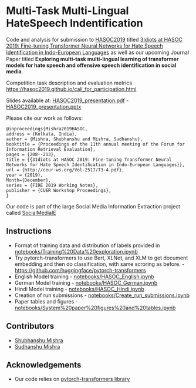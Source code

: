 # Multi-Task Multi-Lingual HateSpeech Indentification

Code and analysis for submission to [HASOC2019](https://hasoc2019.github.io/index.html) titled [3Idiots at HASOC 2019: Fine-tuning Transformer Neural Networks for Hate Speech Identiﬁcation in Indo-European Languages](http://ceur-ws.org/Vol-2517/T3-4.pdf) as well as our upcoming Journal Paper titled **Exploring multi-task multi-lingual learning of transformer models for hate speech and offensive speech identification in social media**.

Competition task description and evaluation metrics https://hasoc2019.github.io/call_for_participation.html

Slides available at: [HASOC2019_presentation.pdf](./HASOC2019_presentation.pdf) - [HASOC2019_presentation.pptx](./HASOC2019_presentation.pptx)

Please cite our work as follows:

```
@inproceedings{Mishra2019HASOC,
address = {Kolkata, India},
author = {Mishra, Shubhanshu and Mishra, Sudhanshu},
booktitle = {Proceedings of the 11th annual meeting of the Forum for Information Retrieval Evaluation},
pages = {208--213},
title = {{3Idiots at HASOC 2019: Fine-tuning Transformer Neural Networks for Hate Speech Identiﬁcation in Indo-European Languages}},
url = {http://ceur-ws.org/Vol-2517/T3-4.pdf},
year = {2019},
Month={December},
series = {FIRE 2019 Working Notes},
publisher = {CUER Workshop Proceedings},
}
```

Our code is part of the large Social Media Information Extraction project called [SocialMediaIE](https://socialmediaie.github.io/)

## Instructions

* Format of training data and distribution of labels provided in [notebooks/Training%20Data%20exploration.ipynb](https://github.com/socialmediaie/HASOC2019/blob/master/notebooks/Training%20Data%20exploration.ipynb)
* Try pytorch-transformers to use Bert, XLNet, and XLM to get document embedding and then do classification, with same scroring as before. - https://github.com/huggingface/pytorch-transformers
* English Model training - [notebooks/HASOC_English.ipynb](https://github.com/socialmediaie/HASOC2019/blob/master/notebooks/HASOC_English.ipynb)
* German Model training - [notebooks/HASOC_German.ipynb](https://github.com/socialmediaie/HASOC2019/blob/master/notebooks/HASOC_German.ipynb)
* Hindi Model training - [notebooks/HASOC_Hindi.ipynb](https://github.com/socialmediaie/HASOC2019/blob/master/notebooks/HASOC_Hindi.ipynb)
* Creation of run submissions - [notebooks/Create_run_submissions.ipynb](https://github.com/socialmediaie/HASOC2019/blob/master/notebooks/Create_run_submissions.ipynb)
* Paper tables and figures - [notebooks/System%20paper%20figures%20and%20tables.ipynb](notebooks/System%20paper%20figures%20and%20tables.ipynb)

## Contributors

* [Shubhanshu Mishra](https://github.com/napsternxg/)
* [Sudhanshu Mishra](https://github.com/ghostktjMactavish)


## Acknowledgements

* Our code relies on [pytorch-transformers library](https://github.com/huggingface/transformers)
